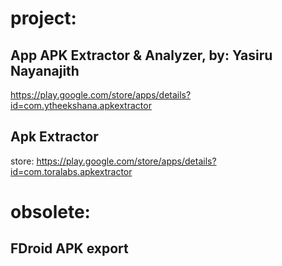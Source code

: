 # project:
## App APK Extractor & Analyzer, by: Yasiru Nayanajith
https://play.google.com/store/apps/details?id=com.ytheekshana.apkextractor

## Apk Extractor
store: https://play.google.com/store/apps/details?id=com.toralabs.apkextractor


# obsolete:
## FDroid APK export
